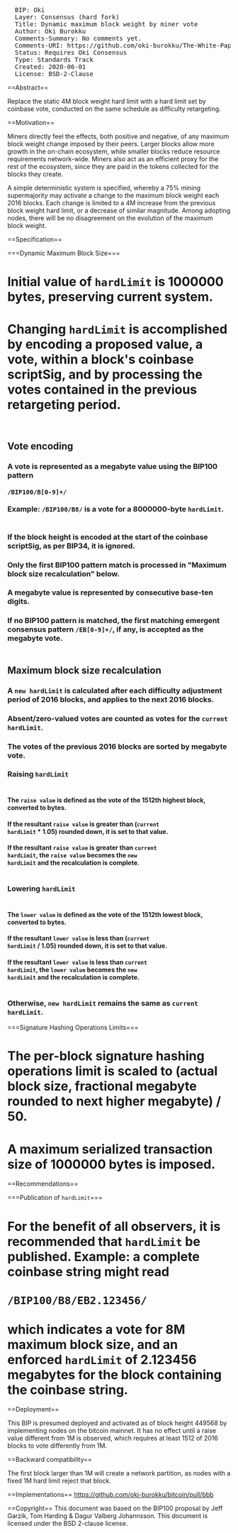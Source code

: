 <pre>
  BIP: Oki
  Layer: Consensus (hard fork)
  Title: Dynamic maximum block weight by miner vote
  Author: Oki Burokku 
  Comments-Summary: No comments yet.
  Comments-URI: https://github.com/oki-burokku/The-White-Paper
  Status: Requires Oki Consensus
  Type: Standards Track
  Created: 2020-06-01
  License: BSD-2-Clause
</pre>

==Abstract==

Replace the static 4M block weight hard limit with a hard limit set by coinbase vote, conducted on the same schedule as difficulty retargeting.

==Motivation==

Miners directly feel the effects, both positive and negative, of any maximum block weight change imposed by their peers.  Larger blocks allow more growth in the on-chain ecosystem, while smaller blocks reduce resource requirements network-wide.  Miners also act as an efficient proxy for the rest of the ecosystem, since they are paid in the tokens collected for the blocks they create.

A simple deterministic system is specified, whereby a 75% mining supermajority may activate a change to the maximum block weight each 2016 blocks.  Each change is limited to a 4M increase from the previous block weight hard limit, or a decrease of similar magnitude.  Among adopting nodes, there will be no disagreement on the evolution of the maximum block weight.

==Specification==

===Dynamic Maximum Block Size===
# Initial value of <code>hardLimit</code> is 1000000 bytes, preserving current system.
# Changing <code>hardLimit</code> is accomplished by encoding a proposed value, a vote, within a block's coinbase scriptSig, and by processing the votes contained in the previous retargeting period.<br /><br />
## Vote encoding
### A vote is represented as a megabyte value using the BIP100 pattern<br /><br /><code>/BIP100/B[0-9]+/</code><br /><br />Example: <code>/BIP100/B8/</code> is a vote for a 8000000-byte <code>hardLimit</code>.<br /><br />
### If the block height is encoded at the start of the coinbase scriptSig, as per BIP34, it is ignored.
### Only the first BIP100 pattern match is processed in "Maximum block size recalculation" below.
### A megabyte value is represented by consecutive base-ten digits.
### If no BIP100 pattern is matched, the first matching emergent consensus pattern <code>/EB[0-9]+/</code>, if any, is accepted as the megabyte vote.<br /><br />
## Maximum block size recalculation
### A <code>new hardLimit</code> is calculated after each difficulty adjustment period of 2016 blocks, and applies to the next 2016 blocks.
### Absent/zero-valued votes are counted as votes for the <code>current hardLimit</code>.
### The votes of the previous 2016 blocks are sorted by megabyte vote.
### Raising <code>hardLimit</code><br /><br />
#### The <code>raise value</code> is defined as the vote of the 1512th highest block, converted to bytes.
#### If the resultant <code>raise value</code> is greater than (<code>current hardLimit</code> * 1.05) rounded down, it is set to that value.
#### If the resultant <code>raise value</code> is greater than <code>current hardLimit</code>, the <code>raise value</code> becomes the <code>new hardLimit</code> and the recalculation is complete.<br /><br />
### Lowering <code>hardLimit</code><br /><br />
#### The <code>lower value</code> is defined as the vote of the 1512th lowest block, converted to bytes.
#### If the resultant <code>lower value</code> is less than (<code>current hardLimit</code> / 1.05) rounded down, it is set to that value.
#### If the resultant <code>lower value</code> is less than <code>current hardLimit</code>, the <code>lower value</code> becomes the <code>new hardLimit</code> and the recalculation is complete.<br /><br />
### Otherwise, <code>new hardLimit</code> remains the same as <code>current hardLimit</code>.

===Signature Hashing Operations Limits===
# The per-block signature hashing operations limit is scaled to (actual block size, fractional megabyte rounded to next higher megabyte) / 50.
# A maximum serialized transaction size of 1000000 bytes is imposed.

==Recommendations==

===Publication of <code>hardLimit</code>===
# For the benefit of all observers, it is recommended that <code>hardLimit</code> be published.  Example: a complete coinbase string might read <br /><br /><code>/BIP100/B8/EB2.123456/</code><br /><br /> which indicates a vote for 8M maximum block size, and an enforced <code>hardLimit</code> of 2.123456 megabytes for the block containing the coinbase string.

==Deployment==

This BIP is presumed deployed and activated as of block height 449568 by implementing nodes on the bitcoin mainnet. It has no effect until a raise value different from 1M is observed, which requires at least 1512 of 2016 blocks to vote differently from 1M.

==Backward compatibility==

The first block larger than 1M will create a network partition, as nodes with a fixed 1M hard limit reject that block.

==Implementations==
https://github.com/oki-burokku/bitcoin/pull/bbb</br>

==Copyright==
This document was based on the BIP100 proposal by Jeff Garzik, Tom Harding & Dagur Valberg Johannsson.
This document is licensed under the BSD 2-clause license.
